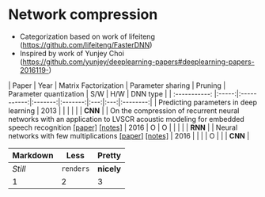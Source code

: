 # Network compression

- Categorization based on work of lifeiteng (https://github.com/lifeiteng/FasterDNN)
- Inspired by work of Yunjey Choi (https://github.com/yunjey/deeplearning-papers#deeplearning-papers-2016119-)




| Paper         | Year  | Matrix Factorization | Parameter sharing | Pruning | Parameter quantization | S/W | H/W | DNN type |
| :-----------: |:-----:|:-----------:|:-------:|:-------:|:---:|:---:|:--------:|
| Predicting parameters in deep learning | 2013 | | | | | | **CNN** | 
| On the compression of recurrent neural networks with an application to LVSCR acoustic modeling for embedded speech recognition [[paper]](https://arxiv.org/pdf/1603.08042.pdf) [[notes]](https://github.com/mjc92/studies/blob/master/notes/On_the_compression_of_recurrent_neural_networks_with_an_application_to_lvcsr_acoustic_modeling_for_embedded_speech_recognition.md) | 2016 | O | O | | | | | **RNN** |
| Neural networks with few multiplications [[paper]](https://arxiv.org/pdf/1510.03009v3.pdf) [[notes]](https://github.com/mjc92/studies/blob/master/notes/Neural_networks_with_few_multiplications.md) | 2016 |  | | | O | | | **CNN** |

Markdown | Less | Pretty
--- | --- | ---
*Still* | `renders` | **nicely**
1 | 2 | 3
